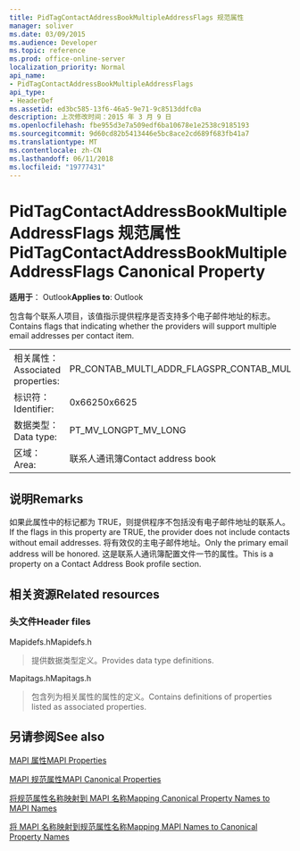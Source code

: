```yaml
---
title: PidTagContactAddressBookMultipleAddressFlags 规范属性
manager: soliver
ms.date: 03/09/2015
ms.audience: Developer
ms.topic: reference
ms.prod: office-online-server
localization_priority: Normal
api_name:
- PidTagContactAddressBookMultipleAddressFlags
api_type:
- HeaderDef
ms.assetid: ed3bc585-13f6-46a5-9e71-9c8513ddfc0a
description: 上次修改时间：2015 年 3 月 9 日
ms.openlocfilehash: fbe955d3e7a509edf6ba10678e1e2538c9185193
ms.sourcegitcommit: 9d60cd82b5413446e5bc8ace2cd689f683fb41a7
ms.translationtype: MT
ms.contentlocale: zh-CN
ms.lasthandoff: 06/11/2018
ms.locfileid: "19777431"
---
```

# <a name="pidtagcontactaddressbookmultipleaddressflags-canonical-property"></a><span data-ttu-id="6ad4e-103">PidTagContactAddressBookMultipleAddressFlags 规范属性</span><span class="sxs-lookup"><span data-stu-id="6ad4e-103">PidTagContactAddressBookMultipleAddressFlags Canonical Property</span></span>

  
  
<span data-ttu-id="6ad4e-104">**适用于**： Outlook</span><span class="sxs-lookup"><span data-stu-id="6ad4e-104">**Applies to**: Outlook</span></span> 
  
<span data-ttu-id="6ad4e-105">包含每个联系人项目，该值指示提供程序是否支持多个电子邮件地址的标志。</span><span class="sxs-lookup"><span data-stu-id="6ad4e-105">Contains flags that indicating whether the providers will support multiple email addresses per contact item.</span></span>
  
|||
|:-----|:-----|
|<span data-ttu-id="6ad4e-106">相关属性：</span><span class="sxs-lookup"><span data-stu-id="6ad4e-106">Associated properties:</span></span>  <br/> |<span data-ttu-id="6ad4e-107">PR_CONTAB_MULTI_ADDR_FLAGS</span><span class="sxs-lookup"><span data-stu-id="6ad4e-107">PR_CONTAB_MULTI_ADDR_FLAGS</span></span>  <br/> |
|<span data-ttu-id="6ad4e-108">标识符：</span><span class="sxs-lookup"><span data-stu-id="6ad4e-108">Identifier:</span></span>  <br/> |<span data-ttu-id="6ad4e-109">0x6625</span><span class="sxs-lookup"><span data-stu-id="6ad4e-109">0x6625</span></span>  <br/> |
|<span data-ttu-id="6ad4e-110">数据类型：</span><span class="sxs-lookup"><span data-stu-id="6ad4e-110">Data type:</span></span>  <br/> |<span data-ttu-id="6ad4e-111">PT_MV_LONG</span><span class="sxs-lookup"><span data-stu-id="6ad4e-111">PT_MV_LONG</span></span>  <br/> |
|<span data-ttu-id="6ad4e-112">区域：</span><span class="sxs-lookup"><span data-stu-id="6ad4e-112">Area:</span></span>  <br/> |<span data-ttu-id="6ad4e-113">联系人通讯簿</span><span class="sxs-lookup"><span data-stu-id="6ad4e-113">Contact address book</span></span>  <br/> |
   
## <a name="remarks"></a><span data-ttu-id="6ad4e-114">说明</span><span class="sxs-lookup"><span data-stu-id="6ad4e-114">Remarks</span></span>

<span data-ttu-id="6ad4e-115">如果此属性中的标记都为 TRUE，则提供程序不包括没有电子邮件地址的联系人。</span><span class="sxs-lookup"><span data-stu-id="6ad4e-115">If the flags in this property are TRUE, the provider does not include contacts without email addresses.</span></span> <span data-ttu-id="6ad4e-116">将有效仅的主电子邮件地址。</span><span class="sxs-lookup"><span data-stu-id="6ad4e-116">Only the primary email address will be honored.</span></span> <span data-ttu-id="6ad4e-117">这是联系人通讯簿配置文件一节的属性。</span><span class="sxs-lookup"><span data-stu-id="6ad4e-117">This is a property on a Contact Address Book profile section.</span></span>
  
## <a name="related-resources"></a><span data-ttu-id="6ad4e-118">相关资源</span><span class="sxs-lookup"><span data-stu-id="6ad4e-118">Related resources</span></span>

### <a name="header-files"></a><span data-ttu-id="6ad4e-119">头文件</span><span class="sxs-lookup"><span data-stu-id="6ad4e-119">Header files</span></span>

<span data-ttu-id="6ad4e-120">Mapidefs.h</span><span class="sxs-lookup"><span data-stu-id="6ad4e-120">Mapidefs.h</span></span>
  
> <span data-ttu-id="6ad4e-121">提供数据类型定义。</span><span class="sxs-lookup"><span data-stu-id="6ad4e-121">Provides data type definitions.</span></span>
    
<span data-ttu-id="6ad4e-122">Mapitags.h</span><span class="sxs-lookup"><span data-stu-id="6ad4e-122">Mapitags.h</span></span>
  
> <span data-ttu-id="6ad4e-123">包含列为相关属性的属性的定义。</span><span class="sxs-lookup"><span data-stu-id="6ad4e-123">Contains definitions of properties listed as associated properties.</span></span>
    
## <a name="see-also"></a><span data-ttu-id="6ad4e-124">另请参阅</span><span class="sxs-lookup"><span data-stu-id="6ad4e-124">See also</span></span>



[<span data-ttu-id="6ad4e-125">MAPI 属性</span><span class="sxs-lookup"><span data-stu-id="6ad4e-125">MAPI Properties</span></span>](mapi-properties.md)
  
[<span data-ttu-id="6ad4e-126">MAPI 规范属性</span><span class="sxs-lookup"><span data-stu-id="6ad4e-126">MAPI Canonical Properties</span></span>](mapi-canonical-properties.md)
  
[<span data-ttu-id="6ad4e-127">将规范属性名称映射到 MAPI 名称</span><span class="sxs-lookup"><span data-stu-id="6ad4e-127">Mapping Canonical Property Names to MAPI Names</span></span>](mapping-canonical-property-names-to-mapi-names.md)
  
[<span data-ttu-id="6ad4e-128">将 MAPI 名称映射到规范属性名称</span><span class="sxs-lookup"><span data-stu-id="6ad4e-128">Mapping MAPI Names to Canonical Property Names</span></span>](mapping-mapi-names-to-canonical-property-names.md)

